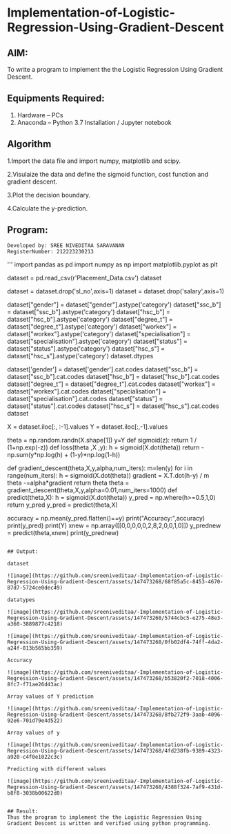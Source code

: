 # Implementation-of-Logistic-Regression-Using-Gradient-Descent

## AIM:
To write a program to implement the the Logistic Regression Using Gradient Descent.

## Equipments Required:
1. Hardware – PCs
2. Anaconda – Python 3.7 Installation / Jupyter notebook

## Algorithm
1.Import the data file and import numpy, matplotlib and scipy.

2.Visulaize the data and define the sigmoid function, cost function and gradient descent.

3.Plot the decision boundary.

4.Calculate the y-prediction.

## Program:
```
Developed by: SREE NIVEDITAA SARAVANAN
RegisterNumber: 212223230213  
```
'''
import pandas as pd
import numpy as np
import matplotlib.pyplot as plt

dataset = pd.read_csv(r'Placement_Data.csv')
dataset

dataset = dataset.drop('sl_no',axis=1)
dataset = dataset.drop('salary',axis=1)

dataset["gender"] = dataset["gender"].astype('category')
dataset["ssc_b"] = dataset["ssc_b"].astype('category')
dataset["hsc_b"] = dataset["hsc_b"].astype('category')
dataset["degree_t"] = dataset["degree_t"].astype('category')
dataset["workex"] = dataset["workex"].astype('category')
dataset["specialisation"] = dataset["specialisation"].astype('category')
dataset["status"] = dataset["status"].astype('category')
dataset["hsc_s"] = dataset["hsc_s"].astype('category')
dataset.dtypes

dataset['gender'] = dataset['gender'].cat.codes
dataset["ssc_b"] = dataset["ssc_b"].cat.codes
dataset["hsc_b"] = dataset["hsc_b"].cat.codes
dataset["degree_t"] = dataset["degree_t"].cat.codes
dataset["workex"] = dataset["workex"].cat.codes
dataset["specialisation"] = dataset["specialisation"].cat.codes
dataset["status"] = dataset["status"].cat.codes
dataset["hsc_s"] = dataset["hsc_s"].cat.codes
dataset

X = dataset.iloc[:, :-1].values
Y = dataset.iloc[:,-1].values

theta = np.random.randn(X.shape[1])
y=Y
def sigmoid(z):
    return 1 / (1+np.exp(-z))
def loss(theta ,X ,y):
    h = sigmoid(X.dot(theta))
    return -np.sum(y*np.log(h) + (1-y)*np.log(1-h))

def gradient_descent(theta,X,y,alpha,num_iters):
    m=len(y)
    for i in range(num_iters):
        h = sigmoid(X.dot(theta))
        gradient = X.T.dot(h-y) / m
        theta -=alpha*gradient
    return theta
theta = gradient_descent(theta,X,y,alpha=0.01,num_iters=1000)
def predict(theta,X):
    h = sigmoid(X.dot(theta))
    y_pred = np.where(h>=0.5,1,0)
    return y_pred
y_pred = predict(theta,X)

accuracy = np.mean(y_pred.flatten()==y)
print("Accuracy:",accuracy)
print(y_pred)
print(Y)
xnew = np.array([[0,0,0,0,0,2,8,2,0,0,1,0]])
y_prednew = predict(theta,xnew)
print(y_prednew)

```

## Output:

dataset

![image](https://github.com/sreeniveditaa/-Implementation-of-Logistic-Regression-Using-Gradient-Descent/assets/147473268/68f85a5c-8453-4670-87d7-5724ce0dec49)

datatypes

![image](https://github.com/sreeniveditaa/-Implementation-of-Logistic-Regression-Using-Gradient-Descent/assets/147473268/5744cbc5-e275-48e3-a360-3889877c4218)

![image](https://github.com/sreeniveditaa/-Implementation-of-Logistic-Regression-Using-Gradient-Descent/assets/147473268/0fb02df4-74ff-4da2-a24f-813b565bb359)

Accuracy

![image](https://github.com/sreeniveditaa/-Implementation-of-Logistic-Regression-Using-Gradient-Descent/assets/147473268/b53820f2-7018-4006-8fc7-f71ae26d43ac)

Array values of Y prediction

![image](https://github.com/sreeniveditaa/-Implementation-of-Logistic-Regression-Using-Gradient-Descent/assets/147473268/8fb272f9-3aab-4096-92e6-701d79e4d522)

Array values of y

![image](https://github.com/sreeniveditaa/-Implementation-of-Logistic-Regression-Using-Gradient-Descent/assets/147473268/4fd238fb-9389-4323-a920-c4f0e1022c3c)

Predicting with different values

![image](https://github.com/sreeniveditaa/-Implementation-of-Logistic-Regression-Using-Gradient-Descent/assets/147473268/4388f324-7af9-431d-b8f8-3038b00622d0)


## Result:
Thus the program to implement the the Logistic Regression Using Gradient Descent is written and verified using python programming.

